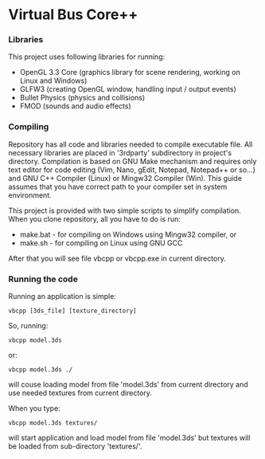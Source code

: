 # Virtual Bus Core++

### Libraries

This project uses following libraries for running:

- OpenGL 3.3 Core (graphics library for scene rendering, working on Linux and Windows)
- GLFW3 (creating OpenGL window, handling input / output events)
- Bullet Physics (physics and collisions)
- FMOD (sounds and audio effects)

### Compiling

Repository has all code and libraries needed to compile executable file. All necessary libraries are placed in
'3rdparty' subdirectory in project's directory. Compilation is based on GNU Make mechanism and requires only
text editor for code editing (Vim, Nano, gEdit, Notepad, Notepad++ or so...) and GNU C++ Compiler (Linux) 
or Mingw32 Compiler (Win). This guide assumes that you have correct path to your compiler set in system environment.

This project is provided with two simple scripts to simplify compilation. When you clone repository, all you have to do is run:

- make.bat - for compiling on Windows using Mingw32 compiler, or
- make.sh - for compiling on Linux using GNU GCC

After that you will see file vbcpp or vbcpp.exe in current directory.

### Running the code

Running an application is simple:

    vbcpp [3ds_file] [texture_directory]

So, running:

    vbcpp model.3ds

or:

    vbcpp model.3ds ./

will couse loading model from file 'model.3ds' from current directory and use needed textures from current directory.

When you type:

    vbcpp model.3ds textures/

will start application and load model from file 'model.3ds' but textures will be loaded from sub-directory 'textures/'.
